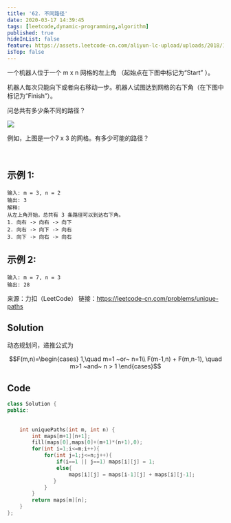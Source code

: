 ```yaml
---
title: '62. 不同路径'
date: 2020-03-17 14:39:45
tags: [leetcode,dynamic-programming,algorithm]
published: true
hideInList: false
feature: https://assets.leetcode-cn.com/aliyun-lc-upload/uploads/2018/10/22/robot_maze.png
isTop: false
---
```

一个机器人位于一个 m x n 网格的左上角 （起始点在下图中标记为“Start” ）。

机器人每次只能向下或者向右移动一步。机器人试图达到网格的右下角（在下图中标记为“Finish”）。

问总共有多少条不同的路径？

![](https://assets.leetcode-cn.com/aliyun-lc-upload/uploads/2018/10/22/robot_maze.png)

例如，上图是一个7 x 3 的网格。有多少可能的路径？

 

## 示例 1:
```
输入: m = 3, n = 2
输出: 3
解释:
从左上角开始，总共有 3 条路径可以到达右下角。
1. 向右 -> 向右 -> 向下
2. 向右 -> 向下 -> 向右
3. 向下 -> 向右 -> 向右
```
## 示例 2:
```
输入: m = 7, n = 3
输出: 28
```
来源：力扣（LeetCode）
链接：https://leetcode-cn.com/problems/unique-paths


## Solution

动态规划问，递推公式为

$$F(m,n)=\begin{cases}
1,\quad m=1  ~or~  n=1\\
F(m-1,n) + F(m,n-1), \quad m>1 ~and~  n > 1
\end{cases}$$

## Code

```c++
class Solution {
public:
  
    
    int uniquePaths(int m, int n) {
        int maps[m+1][n+1];
        fill(maps[0],maps[0]+(m+1)*(n+1),0);
        for(int i=1;i<=m;i++){
            for(int j=1;j<=n;j++){
                if(i==1 || j==1) maps[i][j] = 1;
                else{
                    maps[i][j] = maps[i-1][j] + maps[i][j-1];
               }
            }
        }
        return maps[m][n];
    }
};

```